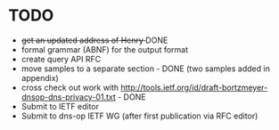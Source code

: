 
TODO
=====

  * <del>get an updated address of Henry </del> DONE
  * formal grammar (ABNF) for the output format
  * create query API RFC
  * move samples to a separate section - DONE (two samples added in appendix)
  * cross check out work with http://tools.ietf.org/id/draft-bortzmeyer-dnsop-dns-privacy-01.txt - DONE
  * Submit to IETF editor
  * Submit to dns-op IETF WG (after first publication via RFC editor)


